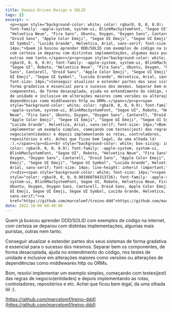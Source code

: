 ```yaml
---
title: Domain Driven Design e SOLID
tags: []
excerpt: >-
  <p><span style="background-color: white; color: rgba(0, 0, 0, 0.9);
  font-family: -apple-system, system-ui, BlinkMacSystemFont, "Segoe UI", Roboto,
  "Helvetica Neue", "Fira Sans", Ubuntu, Oxygen, "Oxygen Sans", Cantarell,
  "Droid Sans", "Apple Color Emoji", "Segoe UI Emoji", "Segoe UI Emoji", "Segoe
  UI Symbol", "Lucida Grande", Helvetica, Arial, sans-serif; font-size:
  14px;">Quem já buscou aprender DDD/SOLID com exemplos de código na internet,
  com certeza se deparou com distintas implementações, algumas mais puristas,
  outras nem tanto.</span></p><p><span style="background-color: white; color:
  rgba(0, 0, 0, 0.9); font-family: -apple-system, system-ui, BlinkMacSystemFont,
  "Segoe UI", Roboto, "Helvetica Neue", "Fira Sans", Ubuntu, Oxygen, "Oxygen
  Sans", Cantarell, "Droid Sans", "Apple Color Emoji", "Segoe UI Emoji", "Segoe
  UI Emoji", "Segoe UI Symbol", "Lucida Grande", Helvetica, Arial, sans-serif;
  font-size: 14px;">Conseguir atualizar e estender partes dos seus sistemas de
  forma gradativa é essencial para o sucesso dos mesmos. Separar bem os
  componentes, de forma desacoplada, ajuda no entendimento do código, nos testes
  de unidade e inclusive em alterações maiores como versões ou alterações de
  dependências como middlewares http ou ORMs.</span></p><p><span
  style="background-color: white; color: rgba(0, 0, 0, 0.9); font-family:
  -apple-system, system-ui, BlinkMacSystemFont, "Segoe UI", Roboto, "Helvetica
  Neue", "Fira Sans", Ubuntu, Oxygen, "Oxygen Sans", Cantarell, "Droid Sans",
  "Apple Color Emoji", "Segoe UI Emoji", "Segoe UI Emoji", "Segoe UI Symbol",
  "Lucida Grande", Helvetica, Arial, sans-serif; font-size: 14px;">Bom, resolvi
  implementar um exemplo simples, começando com testes(jest) das regras de
  negocio(entidades) e depois implementando as rotas, controladores,
  repositórios e etc. Achei que ficou bem legal, da uma olhada lá!
  :).</span></p><div><br style="background-color: white; box-sizing: inherit;
  color: rgba(0, 0, 0, 0.9); font-family: -apple-system, system-ui,
  BlinkMacSystemFont, "Segoe UI", Roboto, "Helvetica Neue", "Fira Sans", Ubuntu,
  Oxygen, "Oxygen Sans", Cantarell, "Droid Sans", "Apple Color Emoji", "Segoe UI
  Emoji", "Segoe UI Emoji", "Segoe UI Symbol", "Lucida Grande", Helvetica,
  Arial, sans-serif; font-size: 14px; line-height: inherit !important;"
  /><div><span style="background-color: white; font-size: 14px;"><span
  style="color: rgba(0, 0, 0, 0.901960784313726); font-family: -apple-system,
  system-ui, BlinkMacSystemFont, Segoe UI, Roboto, Helvetica Neue, Fira Sans,
  Ubuntu, Oxygen, Oxygen Sans, Cantarell, Droid Sans, Apple Color Emoji, Segoe
  UI Emoji, Segoe UI Emoji, Segoe UI Symbol, Lucida Grande, Helvetica, Arial,
  sans-serif;"><a
  href="https://github.com/marcelomf/treino-ddd">https://github.com/marcelomf/treino-ddd</a></span></span></div></div>
date: 2022-10-06 08:40:00
---
```


Quem já buscou aprender DDD/SOLID com exemplos de código na internet, com certeza se deparou com distintas implementações, algumas mais puristas, outras nem tanto.

Conseguir atualizar e estender partes dos seus sistemas de forma gradativa é essencial para o sucesso dos mesmos. Separar bem os componentes, de forma desacoplada, ajuda no entendimento do código, nos testes de unidade e inclusive em alterações maiores como versões ou alterações de dependências como middlewares http ou ORMs.

Bom, resolvi implementar um exemplo simples, começando com testes(jest) das regras de negocio(entidades) e depois implementando as rotas, controladores, repositórios e etc. Achei que ficou bem legal, da uma olhada lá! :).

  

[https://github.com/marcelomf/treino-ddd](https://github.com/marcelomf/treino-ddd)
<!-- more -->

